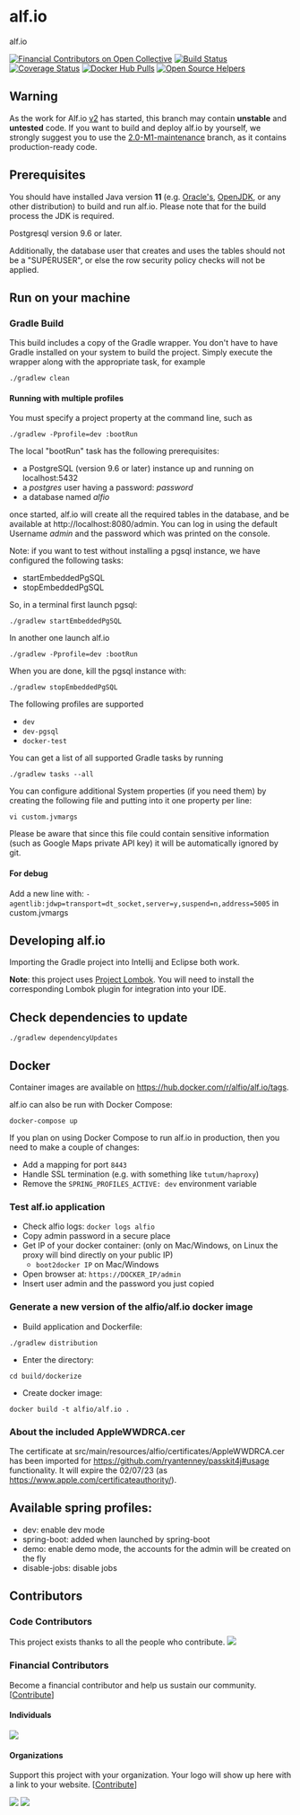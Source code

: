 alf.io
========

alf.io

[![Financial Contributors on Open Collective](https://opencollective.com/alfio/all/badge.svg?label=financial+contributors)](https://opencollective.com/alfio) [![Build Status](http://img.shields.io/travis/alfio-event/alf.io/master.svg)](https://travis-ci.org/alfio-event/alf.io) [![Coverage Status](https://img.shields.io/coveralls/alfio-event/alf.io.svg)](https://coveralls.io/r/alfio-event/alf.io)
[![Docker Hub Pulls](https://img.shields.io/docker/pulls/alfio/alf.io.svg)](https://hub.docker.com/r/alfio/alf.io/tags)
[![Open Source Helpers](https://www.codetriage.com/exteso/alf.io/badges/users.svg)](https://www.codetriage.com/exteso/alf.io)

## Warning

As the work for Alf.io [v2](https://github.com/alfio-event/alf.io/milestones) has started, this branch may contain **unstable** and **untested** code.
If you want to build and deploy alf.io by yourself, we strongly suggest you to use the [2.0-M1-maintenance](https://github.com/alfio-event/alf.io/tree/2.0-M1-maintenance) branch, as it contains production-ready code.

## Prerequisites

You should have installed Java version **11** (e.g. [Oracle's](http://www.oracle.com/technetwork/java/javase/downloads/index.html), [OpenJDK](http://openjdk.java.net/install/), or any other distribution) to build and run alf.io. Please note that for the build process the JDK is required.

Postgresql version 9.6 or later.

Additionally, the database user that creates and uses the tables should not be a "SUPERUSER", or else the row security policy checks will not be applied.

## Run on your machine

### Gradle Build

This build includes a copy of the Gradle wrapper. You don't have to have Gradle installed on your system to build
the project. Simply execute the wrapper along with the appropriate task, for example

```
./gradlew clean
```

#### Running with multiple profiles

You must specify a project property at the command line, such as
```
./gradlew -Pprofile=dev :bootRun
```
The local "bootRun" task has the following prerequisites:

- a PostgreSQL (version 9.6 or later) instance up and running on localhost:5432
- a _postgres_ user having a password: _password_
- a database named _alfio_

once started, alf.io will create all the required tables in the database, and be available at http://localhost:8080/admin. You can log in using the default Username _admin_ and the password which was printed on the console.

Note: if you want to test without installing a pgsql instance, we have configured the following tasks:

- startEmbeddedPgSQL
- stopEmbeddedPgSQL

So, in a terminal first launch pgsql:

```
./gradlew startEmbeddedPgSQL
```

In another one launch alf.io

```
./gradlew -Pprofile=dev :bootRun
```

When you are done, kill the pgsql instance with:

```
./gradlew stopEmbeddedPgSQL
```


The following profiles are supported

 * `dev`
 * `dev-pgsql`
 * `docker-test`

You can get a list of all supported Gradle tasks by running
```
./gradlew tasks --all
```

You can configure additional System properties (if you need them) by creating the following file and putting into it one property per line:
```
vi custom.jvmargs
```

Please be aware that since this file could contain sensitive information (such as Google Maps private API key) it will be automatically ignored by git.

#### For debug

Add a new line with: `-agentlib:jdwp=transport=dt_socket,server=y,suspend=n,address=5005` in custom.jvmargs


## Developing alf.io
Importing the Gradle project into Intellij and Eclipse both work.

**Note**: this project uses [Project Lombok](https://projectlombok.org/). You will need to install the corresponding Lombok plugin for integration into your IDE.

## Check dependencies to update

`./gradlew dependencyUpdates`

## Docker

Container images are available on https://hub.docker.com/r/alfio/alf.io/tags.

alf.io can also be run with Docker Compose:

    docker-compose up

If you plan on using Docker Compose to run alf.io in production, then you need
to make a couple of changes:

* Add a mapping for port `8443`
* Handle SSL termination (e.g. with something like `tutum/haproxy`)
* Remove the `SPRING_PROFILES_ACTIVE: dev` environment variable

### Test alf.io application
 * Check alfio logs: `docker logs alfio`
 * Copy admin password in a secure place
 * Get IP of your docker container: (only on Mac/Windows, on Linux the proxy will bind directly on your public IP)
    * `boot2docker IP` on Mac/Windows
 * Open browser at: `https://DOCKER_IP/admin`
 * Insert user admin and the password you just copied

### Generate a new version of the alfio/alf.io docker image

 * Build application and Dockerfile:
 ```
 ./gradlew distribution
 ```

 * Enter the directory:
 ```
 cd build/dockerize
 ```

 * Create docker image:
 ```
 docker build -t alfio/alf.io .
 ```

### About the included AppleWWDRCA.cer

The certificate at src/main/resources/alfio/certificates/AppleWWDRCA.cer has been imported for https://github.com/ryantenney/passkit4j#usage functionality.
It will expire the 02/07/23 (as https://www.apple.com/certificateauthority/).

## Available spring profiles:

 - dev: enable dev mode
 - spring-boot: added when launched by spring-boot
 - demo: enable demo mode, the accounts for the admin will be created on the fly
 - disable-jobs: disable jobs

## Contributors

### Code Contributors

This project exists thanks to all the people who contribute.
<a href="https://github.com/alfio-event/alf.io/graphs/contributors"><img src="https://opencollective.com/alfio/contributors.svg?width=890&button=false" /></a>

### Financial Contributors

Become a financial contributor and help us sustain our community. [[Contribute](https://opencollective.com/alfio/contribute)]

#### Individuals

<a href="https://opencollective.com/alfio"><img src="https://opencollective.com/alfio/individuals.svg?width=890"></a>

#### Organizations

Support this project with your organization. Your logo will show up here with a link to your website. [[Contribute](https://opencollective.com/alfio/contribute)]

<a href="https://opencollective.com/alfio/organization/0/website"><img src="https://opencollective.com/alfio/organization/0/avatar.svg"></a>
<a href="https://opencollective.com/alfio/organization/2/website"><img src="https://opencollective.com/alfio/organization/2/avatar.svg"></a>

